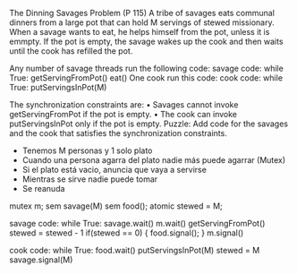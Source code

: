 The Dinning Savages Problem (P 115)
A tribe of savages eats communal dinners from a large pot that can hold M servings of stewed missionary. 
When a savage wants to eat, he helps himself from the pot, unless it is  emmpty. 
If the pot is empty, the savage wakes up the cook and then waits until the cook has refilled the pot.

Any number of savage threads run the following code:
savage code:
    while True:
        getServingFromPot()
        eat()
One cook run this code:
cook code:
    while True:
        putServingsInPot(M)

The synchronization constraints are:
• Savages cannot invoke getServingFromPot if the pot is empty.
• The cook can invoke putServingsInPot only if the pot is empty.
Puzzle: Add code for the savages and the cook that satisfies the synchronization constraints.

- Tenemos M personas y 1 solo plato
- Cuando una persona agarra del plato nadie más puede agarrar (Mutex)
- Si el plato está vacio, anuncia que vaya a servirse
- Mientras se sirve nadie puede tomar
- Se reanuda

mutex m;
sem savage(M)
sem food();
atomic stewed = M;

savage code:
    while True:
        savage.wait()
        m.wait()
        getServingFromPot()
        stewed = stewed - 1
        if(stewed == 0) {
            food.signal();
        }
        m.signal()

cook code:
    while True:
        food.wait()
        putServingsInPot(M)
        stewed = M
        savage.signal(M)
        
    